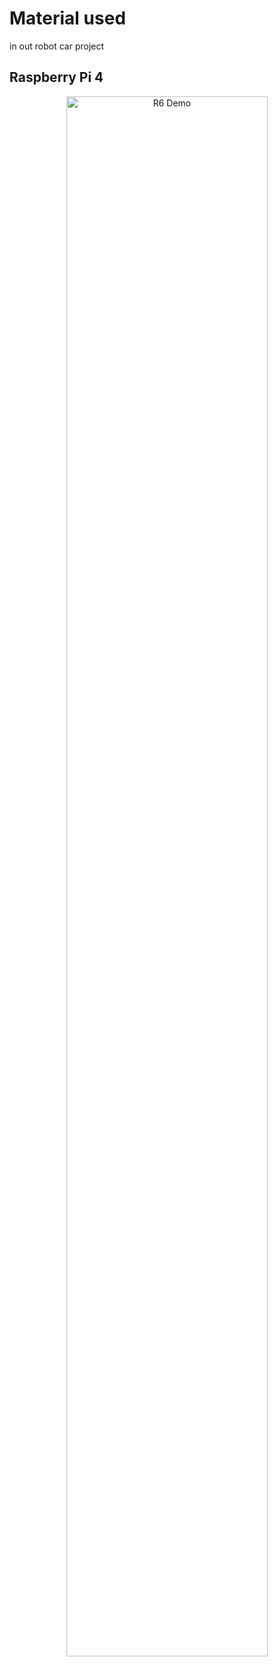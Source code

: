 # Material used 
in out robot car project
## Raspberry Pi 4
<p align="center">
  <img src="./R6-ezgif.com-optimize.gif" alt="R6 Demo" width="80%">
</p>

